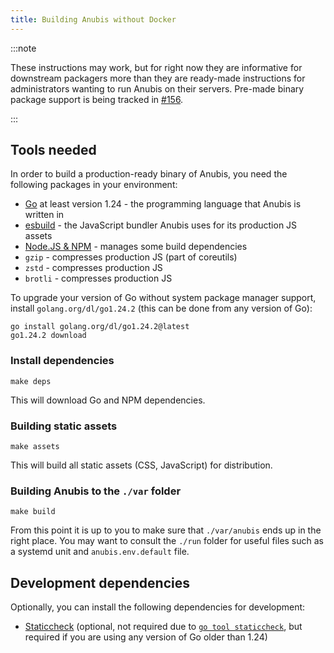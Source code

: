 ```yaml
---
title: Building Anubis without Docker
---
```


:::note

These instructions may work, but for right now they are informative for downstream packagers more than they are ready-made instructions for administrators wanting to run Anubis on their servers. Pre-made binary package support is being tracked in [#156](https://github.com/TecharoHQ/anubis/issues/156).

:::

## Tools needed

In order to build a production-ready binary of Anubis, you need the following packages in your environment:

- [Go](https://go.dev) at least version 1.24 - the programming language that Anubis is written in
- [esbuild](https://esbuild.github.io/) - the JavaScript bundler Anubis uses for its production JS assets
- [Node.JS & NPM](https://nodejs.org/en) - manages some build dependencies
- `gzip` - compresses production JS (part of coreutils)
- `zstd` - compresses production JS
- `brotli` - compresses production JS

To upgrade your version of Go without system package manager support, install `golang.org/dl/go1.24.2` (this can be done from any version of Go):

```text
go install golang.org/dl/go1.24.2@latest
go1.24.2 download
```

### Install dependencies

```text
make deps
```

This will download Go and NPM dependencies.

### Building static assets

```text
make assets
```

This will build all static assets (CSS, JavaScript) for distribution.

### Building Anubis to the `./var` folder

```text
make build
```

From this point it is up to you to make sure that `./var/anubis` ends up in the right place. You may want to consult the `./run` folder for useful files such as a systemd unit and `anubis.env.default` file.

## Development dependencies

Optionally, you can install the following dependencies for development:

- [Staticcheck](https://staticcheck.dev/docs/getting-started/) (optional, not required due to [`go tool staticcheck`](https://www.alexedwards.net/blog/how-to-manage-tool-dependencies-in-go-1.24-plus), but required if you are using any version of Go older than 1.24)
